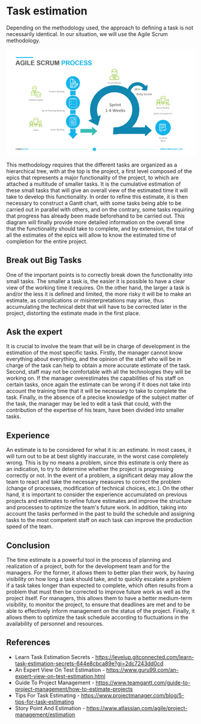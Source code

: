 # Task estimation

Depending on the methodology used, the approach to defining a task is not necessarily identical. In our situation, we will use the Agile Scrum methodology.

![Agile Scrum](./resources/agilescrum.png)

This methodology requires that the different tasks are organized as a hierarchical tree, with at the top is the project, a first level composed of the epics that represents a major functionality of the project, to which are attached a multitude of smaller tasks.  It is the cumulative estimation of these small tasks that will give an overall view of the estimated time it will take to develop this functionality.
In order to refine this estimate, it is then necessary to construct a Gantt chart, with some tasks being able to be carried out in parallel with others, and on the contrary, some tasks requiring that progress has already been made beforehand to be carried out.
This diagram will finally provide more detailed information on the overall time that the functionality should take to complete, and by extension, the total of all the estimates of the epics will allow to know the estimated time of completion for the entire project.

## Break out Big Tasks

One of the important points is to correctly break down the functionality into small tasks. The smaller a task is, the easier it is possible to have a clear view of the working time it requires. On the other hand, the larger a task is and/or the less it is defined and limited, the more risky it will be to make an estimate, as complications or misinterpretations may arise, thus accumulating the technical debt that will have to be corrected later in the project, distorting the estimate made in the first place.

## Ask the expert

It is crucial to involve the team that will be in charge of development in the estimation of the most specific tasks. Firstly, the manager cannot know everything about everything, and the opinion of the staff who will be in charge of the task can help to obtain a more accurate estimate of the task. Second, staff may not be comfortable with all the technologies they will be working on. If the manager overestimates the capabilities of his staff on certain tasks, once again the estimate can be wrong if it does not take into account the training time that it will be necessary to take to complete the task. Finally, in the absence of a precise knowledge of the subject matter of the task, the manager may be led to edit a task that could, with the contribution of the expertise of his team, have been divided into smaller tasks.

## Experience

An estimate is to be considered for what it is: an estimate. In most cases, it will turn out to be at best slightly inaccurate, in the worst case completely wrong. This is by no means a problem, since this estimate is only there as an indication, to try to determine whether the project is progressing correctly or not. In the event of a problem, a significant delay may allow the team to react and take the necessary measures to correct the problem (change of processes, modification of technical choices, etc.). On the other hand, it is important to consider the experience accumulated on previous projects and estimates to refine future estimates and improve the structure and processes to optimize the team's future work. In addition, taking into account the tasks performed in the past to build the schedule and assigning tasks to the most competent staff on each task can improve the production speed of the team.

## Conclusion

The time estimate is a powerful tool in the process of planning and realization of a project, both for the development team and for the managers. For the former, it allows them to better plan their work, by having visibility on how long a task should take, and to quickly escalate a problem if a task takes longer than expected to complete, which often results from a problem that must then be corrected to improve future work as well as the project itself. For managers, this allows them to have a better medium-term visibility, to monitor the project, to ensure that deadlines are met and to be able to effectively inform management on the status of the project. Finally, it allows them to optimize the task schedule according to fluctuations in the availability of personnel and resources.

## References

* Learn Task Estimation Secrets - https://levelup.gitconnected.com/learn-task-estimation-secrets-644e8cbca89e?gi=2dc7243dd0cd
* An Expert View On Test Estimation - https://www.guru99.com/an-expert-view-on-test-estimation.html
* Guide To Project Management - https://www.teamgantt.com/guide-to-project-management/how-to-estimate-projects
* Tips For Task Estimating - https://www.projectmanager.com/blog/5-tips-for-task-estimating
* Story Point And Estimation - https://www.atlassian.com/agile/project-management/estimation
